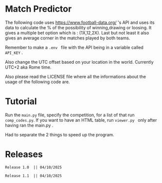 # Match Predictor

The following code uses https://www.football-data.org/  's API and uses its data to calculate the % of the possibility of winning,drawing or loosing. It gives a multiple bet option which is : (1X,12,2X). Last but not least it also gives an average corner in the matches played by both teams.

Remember to make a ```.env ``` file with the API being in a variable called ```API_KEY``` .

Also change the UTC offset based on your location in the world. Currently UTC+2 aka Rome time.

Also please read the LICENSE file where all the informations about the usage of the following code are.

# Tutorial

Run the ```main.py``` file, specify the competition, for a list of that run ```comp_codes.py```.
If you want to have an HTML table, run ```viewer.py ``` only after having ran the main.py .

Had to separate the 2 things to speed up the program.

# Releases

```Release 1.0  || 04/10/2025```

```Release 1.1  || 04/10/2025```


